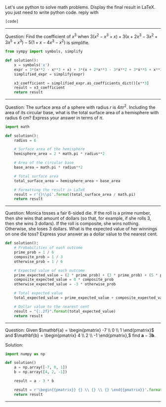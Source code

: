 Let's use python to solve math problems. Display the final result in LaTeX. you just need to write python code. reply with

```python
[code]
```

---

Question: Find the coefficient of $x^3$ when $3(x^2 - x^3+x) +3(x +2x^3- 3x^2 + 3x^5+x^3) -5(1+x-4x^3 - x^2)$ is simplifie.

```python
from sympy import symbols, simplify

def solution():
    x = symbols('x')
    expr = 3*(x**2 - x**3 + x) + 3*(x + 2*x**3 - 3*x**2 + 3*x**5 + x**3) - 5*(1 + x - 4*x**3 - x**2)
    simplified_expr = simplify(expr)

    x3_coefficient = simplified_expr.as_coefficients_dict()[x**3]
    result = x3_coefficient
    return result
```

---

Question: The surface area of a sphere with radius $r$ is $4\pi r^2$. Including the area of its circular base, what is the total surface area of a hemisphere with radius 6 cm? Express your answer in terms of $\pi$.

```python
import math

def solution():
    radius = 6

    # Surface area of the hemisphere
    hemisphere_area = 2 * math.pi * radius**2

    # Area of the circular base
    base_area = math.pi * radius**2

    # Total surface area
    total_surface_area = hemisphere_area + base_area

    # Formatting the result in LaTeX
    result = r'{}\\pi'.format(total_surface_area / math.pi)
    return result
```

---

Question: Monica tosses a fair 6-sided die.  If the roll is a prime number, then she wins that amount of dollars (so that, for example, if she rolls 3, then she wins 3 dollars).  If the roll is composite, she wins nothing. Otherwise, she loses 3 dollars. What is the expected value of her winnings on one die toss? Express your answer as a dollar value to the nearest cent.

```python
def solution():
    # Probabilities of each outcome
    prime_prob = 1 / 6
    composite_prob = 1 / 3
    otherwise_prob = 1 / 6

    # Expected value of each outcome
    prime_expected_value = (2 * prime_prob) + (3 * prime_prob) + (5 * prime_prob)
    composite_expected_value = 0 * composite_prob
    otherwise_expected_value = -3 * otherwise_prob

    # Total expected value
    total_expected_value = prime_expected_value + composite_expected_value + otherwise_expected_value

    # Dollar value to the nearest cent
    result = "{:.2f}".format(total_expected_value)
    return result
```

---

Question: Given $\mathbf{a} = \begin{pmatrix} -7 \\ 0 \\ 1 \end{pmatrix}$ and $\mathbf{b} = \begin{pmatrix} 4 \\ 2 \\ -1 \end{pmatrix},$ find $\mathbf{a} - 3 \mathbf{b}.$

Solution:
```python
import numpy as np

def solution()
    a = np.array([-7, 0, 1])
    b = np.array([4, 2, -1])

    result = a - 3 * b

    result = r'\begin{{pmatrix}} {} \\ {} \\ {} \end{{pmatrix}}'.format(result[0], result[1], result[2])
    return result
```

---